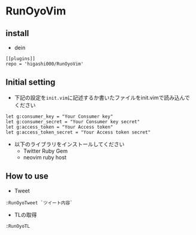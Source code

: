 # RunOyoVim

## install
- dein
```
[[plugins]]
repo = 'higashi000/RunOyoVim'
```

## Initial setting
- 下記の設定を`init.vim`に記述するか書いたファイルをinit.vimで読み込んでください
```vimscript
let g:consumer_key = "Your Consumer key"
let g:consumer_secret = "Your Consumer key secret"
let g:access_token = "Your Access token"
let g:access_token_secret = "Your Access token secret"
```

- 以下のライブラリをインストールしてください
  - Twitter Ruby Gem
  - neovim ruby host

## How to use
- Tweet
```
:RunOyoTweet `ツイート内容`
```

- TLの取得
```
:RunOyoTL
```
